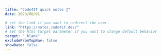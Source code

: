 ```yaml
---
title: "Code4IT quick notes 📖"
date: 2023/06/01

# set the link if you want to redirect the user.
link: "https://notes.code4it.dev/"
# set the html target parameter if you want to change default behavior
target: "_blank"
excludeFromTopNav: false
showDate: false
---
```

